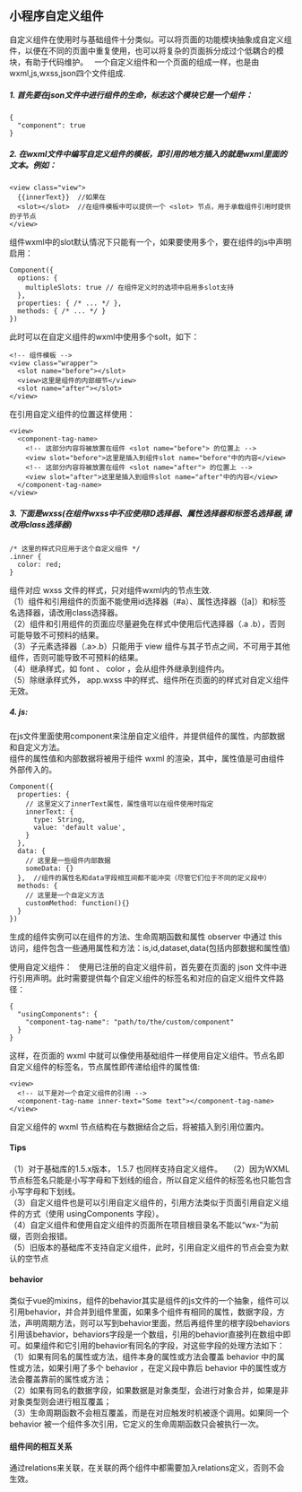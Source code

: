 ## 小程序自定义组件
自定义组件在使用时与基础组件十分类似。可以将页面的功能模块抽象成自定义组件，以便在不同的页面中重复使用，也可以将复杂的页面拆分成过个低耦合的模块，有助于代码维护。  
一个自定义组件和一个页面的组成一样，也是由wxml,js,wxss,json四个文件组成.  
##### 1. 首先要在json文件中进行组件的生命，标志这个模块它是一个组件：  
```
{
  "component": true
}
```
##### 2. 在wxml文件中编写自定义组件的模板，即引用的地方插入的就是wxml里面的文本。例如：
```
<view class="view">
  {{innerText}}  //如果在
  <slot></slot>  //在组件模板中可以提供一个 <slot> 节点，用于承载组件引用时提供的子节点
</view>
```
组件wxml中的slot默认情况下只能有一个，如果要使用多个，要在组件的js中声明启用：  
```
Component({
  options: {
    multipleSlots: true // 在组件定义时的选项中启用多slot支持
  },
  properties: { /* ... */ },
  methods: { /* ... */ }
})
```
此时可以在自定义组件的wxml中使用多个solt，如下：
```
<!-- 组件模板 -->
<view class="wrapper">
  <slot name="before"></slot>
  <view>这里是组件的内部细节</view>
  <slot name="after"></slot>
</view>
```
在引用自定义组件的位置这样使用：
```
<view>
  <component-tag-name>
    <!-- 这部分内容将被放置在组件 <slot name="before"> 的位置上 -->
    <view slot="before">这里是插入到组件slot name="before"中的内容</view>
    <!-- 这部分内容将被放置在组件 <slot name="after"> 的位置上 -->
    <view slot="after">这里是插入到组件slot name="after"中的内容</view>
  </component-tag-name>
</view>
```

##### 3. 下面是wxss(在组件wxss中不应使用ID选择器、属性选择器和标签名选择器,请改用class选择器)
```
/* 这里的样式只应用于这个自定义组件 */
.inner {
  color: red;
}
```
组件对应 wxss 文件的样式，只对组件wxml内的节点生效.  
（1）组件和引用组件的页面不能使用id选择器（#a）、属性选择器（[a]）和标签名选择器，请改用class选择器。  
（2）组件和引用组件的页面应尽量避免在样式中使用后代选择器（.a .b），否则可能导致不可预料的结果。  
（3）子元素选择器（.a>.b）只能用于 view 组件与其子节点之间，不可用于其他组件，否则可能导致不可预料的结果。  
（4）继承样式，如 font 、 color ，会从组件外继承到组件内。  
（5）除继承样式外， app.wxss 中的样式、组件所在页面的的样式对自定义组件无效。  

##### 4. js:  
在js文件里面使用component来注册自定义组件，并提供组件的属性，内部数据和自定义方法。  
组件的属性值和内部数据将被用于组件 wxml 的渲染，其中，属性值是可由组件外部传入的。  
```
Component({
  properties: {
    // 这里定义了innerText属性，属性值可以在组件使用时指定
    innerText: {
      type: String,
      value: 'default value',
    }
  },
  data: {
    // 这里是一些组件内部数据
    someData: {}
  },  //组件的属性名和data字段相互间都不能冲突（尽管它们位于不同的定义段中）
  methods: {
    // 这里是一个自定义方法
    customMethod: function(){}
  }
})
```
生成的组件实例可以在组件的方法、生命周期函数和属性 observer 中通过 this 访问，组件包含一些通用属性和方法：is,id,dataset,data(包括内部数据和属性值)  

使用自定义组件：  
使用已注册的自定义组件前，首先要在页面的 json 文件中进行引用声明。此时需要提供每个自定义组件的标签名和对应的自定义组件文件路径：  
```
{
  "usingComponents": {
    "component-tag-name": "path/to/the/custom/component"
  }
}
```
这样，在页面的 wxml 中就可以像使用基础组件一样使用自定义组件。节点名即自定义组件的标签名，节点属性即传递给组件的属性值:
```
<view>
  <!-- 以下是对一个自定义组件的引用 -->
  <component-tag-name inner-text="Some text"></component-tag-name>
</view>
```
自定义组件的 wxml 节点结构在与数据结合之后，将被插入到引用位置内。  
#### Tips
（1）对于基础库的1.5.x版本， 1.5.7 也同样支持自定义组件。  
（2）因为WXML节点标签名只能是小写字母和下划线的组合，所以自定义组件的标签名也只能包含小写字母和下划线。  
（3）自定义组件也是可以引用自定义组件的，引用方法类似于页面引用自定义组件的方式（使用 usingComponents 字段）。  
（4）自定义组件和使用自定义组件的页面所在项目根目录名不能以“wx-”为前缀，否则会报错。  
（5）旧版本的基础库不支持自定义组件，此时，引用自定义组件的节点会变为默认的空节点  


#### behavior
类似于vue的mixins，组件的behavior其实是组件的js文件的一个抽象，组件可以引用behavior，并合并到组件里面，如果多个组件有相同的属性，数据字段，方法，声明周期方法，则可以写到behavior里面，然后再组件里的根字段behaviors引用该behavior，behaviors字段是一个数组，引用的behavior直接列在数组中即可。如果组件和它引用的behavior有同名的字段，对这些字段的处理方法如下：   
（1）如果有同名的属性或方法，组件本身的属性或方法会覆盖 behavior 中的属性或方法，如果引用了多个 behavior ，在定义段中靠后 behavior 中的属性或方法会覆盖靠前的属性或方法；   
（2）如果有同名的数据字段，如果数据是对象类型，会进行对象合并，如果是非对象类型则会进行相互覆盖；  
（3）生命周期函数不会相互覆盖，而是在对应触发时机被逐个调用。如果同一个 behavior 被一个组件多次引用，它定义的生命周期函数只会被执行一次。  

#### 组件间的相互关系
通过relations来关联，在关联的两个组件中都需要加入relations定义，否则不会生效。  
